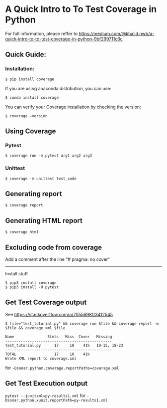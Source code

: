 # A Quick Intro to To Test Coverage in Python
For full information, please reffer to https://medium.com/@khalid.nwb/a-quick-intro-to-to-test-coverage-in-python-9bf299711c6c
## Quick Guide:
### Installation:
```text
$ pip install coverage
```
If you are using anaconda distribution, you can use:
```text
$ conda install coverage
```

You can verify your Coverage installation by checking the version:
```text
$ coverage –version
```

## Using Coverage
### Pytest
```text
$ coverage run -m pytest arg1 arg2 arg3
```

### Unittest
```text
$ coverage -m unittest test_code
```

## Generating report
```text
$ coverage report
```

## Generating HTML report
```text
$ coverage html
```
## Excluding code from coverage
Add a comment after the line "# pragma: no cover"


------
Install stuff
```text
$ pip3 install coverage
$ pip3 install -U pytest
```

## Get Test Coverage output
See https://stackoverflow.com/a/70556981/3412545
```text
$ file="test_tutorial.py" && coverage run $file && coverage report -m $file && coverage xml $file

Name               Stmts   Miss  Cover   Missing
------------------------------------------------
test_tutorial.py      17     10    41%   10-15, 18-23
------------------------------------------------
TOTAL                 17     10    41%
Wrote XML report to coverage.xml
```
for
`-Dsonar.python.coverage.reportPaths=coverage.xml`

## Get Test Execution output
`pytest --junitxml=py-results1.xml`
for
`-Dsonar.python.xunit.reportPath=py-results1.xml`
